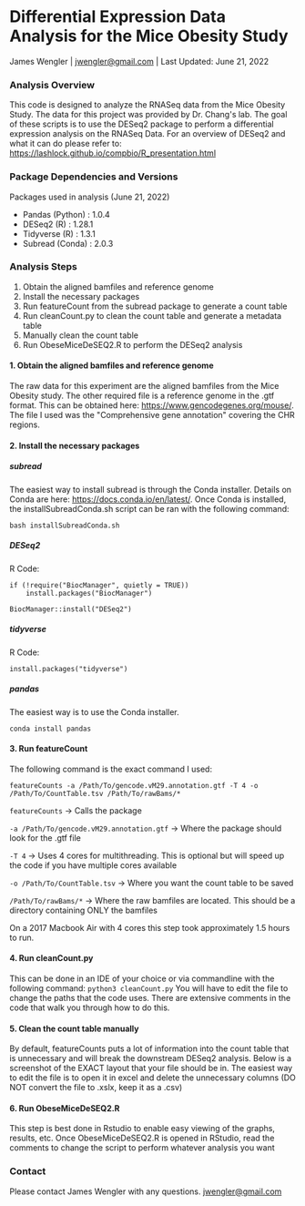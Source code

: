 # Differential Expression Data Analysis for the Mice Obesity Study
James Wengler | jwengler@gmail.com |
Last Updated: June 21, 2022
### Analysis Overview
This code is designed to analyze the RNASeq data from the Mice Obesity Study. The data for this project was provided by Dr. Chang's lab. The goal of these scripts is to use the DESeq2 package to perform a differential expression analysis on the RNASeq Data. For an overview of DESeq2 and what it can do please refer to: https://lashlock.github.io/compbio/R_presentation.html

### Package Dependencies and Versions
Packages used in analysis (June 21, 2022)
- Pandas (Python) : 1.0.4
- DESeq2 (R) : 1.28.1
- Tidyverse (R) : 1.3.1
- Subread (Conda) : 2.0.3

### Analysis Steps
1. Obtain the aligned bamfiles and reference genome
2. Install the necessary packages
3. Run featureCount from the subread package to generate a count table
4. Run cleanCount.py to clean the count table and generate a metadata table
5. Manually clean the count table
6. Run ObeseMiceDeSEQ2.R to perform the DESeq2 analysis

#### 1. Obtain the aligned bamfiles and reference genome
The raw data for this experiment are the aligned bamfiles from the Mice Obesity study. The other required file is a reference genome in the .gtf format. This can be obtained here: https://www.gencodegenes.org/mouse/. The file I used was the "Comprehensive gene annotation" covering the CHR regions. 

#### 2. Install the necessary packages
##### subread
The easiest way to install subread is through the Conda installer. Details on Conda are here: https://docs.conda.io/en/latest/. Once Conda is installed, the installSubreadConda.sh script can be ran with the following command:
```
bash installSubreadConda.sh
```
##### DESeq2
R Code:
```
if (!require("BiocManager", quietly = TRUE))
    install.packages("BiocManager")

BiocManager::install("DESeq2")
```
##### tidyverse
R Code: 
```
install.packages("tidyverse")
```

##### pandas
The easiest way is to use the Conda installer.
```
conda install pandas
```

#### 3. Run featureCount
The following command is the exact command I used:
```
featureCounts -a /Path/To/gencode.vM29.annotation.gtf -T 4 -o /Path/To/CountTable.tsv /Path/To/rawBams/*
```
```featureCounts``` -> Calls the package

```-a /Path/To/gencode.vM29.annotation.gtf``` -> Where the package should look for the .gtf file

```-T 4``` -> Uses 4 cores for multithreading. This is optional but will speed up the code if you have multiple cores available

```-o /Path/To/CountTable.tsv``` -> Where you want the count table to be saved

```/Path/To/rawBams/*``` -> Where the raw bamfiles are located. This should be a directory containing ONLY the bamfiles

On a 2017 Macbook Air with 4 cores this step took approximately 1.5 hours to run. 

#### 4. Run cleanCount.py
This can be done in an IDE of your choice or via commandline with the following command:
```python3 cleanCount.py```
You will have to edit the file to change the paths that the code uses. There are extensive comments in the code that walk you through how to do this. 

#### 5. Clean the count table manually
By default, featureCounts puts a lot of information into the count table that is unnecessary and will break the downstream DESeq2 analysis. Below is a screenshot of the EXACT layout that your file should be in. The easiest way to edit the file is to open it in excel and delete the unnecessary columns (DO NOT convert the file to .xslx, keep it as a .csv)

#### 6. Run ObeseMiceDeSEQ2.R
This step is best done in Rstudio to enable easy viewing of the graphs, results, etc. Once ObeseMiceDeSEQ2.R is opened in RStudio, read the comments to change the script to perform whatever analysis you want

### Contact
Please contact James Wengler with any questions.
jwengler@gmail.com
